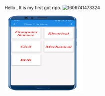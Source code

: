 Hello , It is my first got ripo.
![1609741473324](https://user-images.githubusercontent.com/68678601/104123255-11805e00-5370-11eb-87d0-ab4a772ec295.png)

<img src="https://github.com/Yashaswi-Anand/LearnGitRepo/blob/master/PicsArt_01-02-10.46.37.png" width="250" height="250" />

